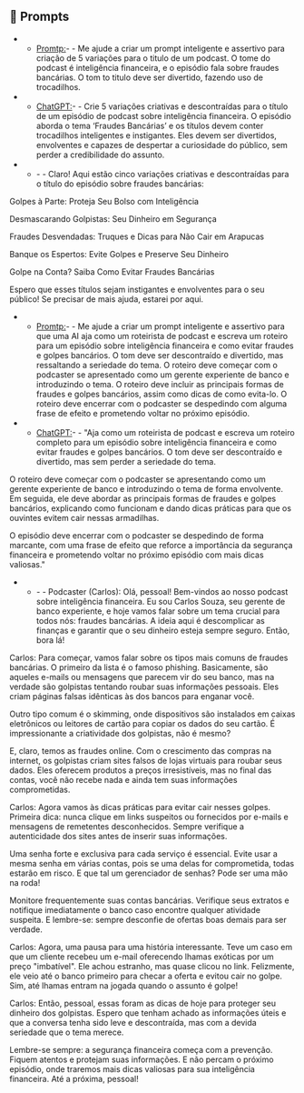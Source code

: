 ## 🧠 Prompts


- - <Promtp:>- - 
Me ajude a criar um prompt inteligente e assertivo para criação de 5 variações para o titulo de um podcast. O tome do podcast é inteligência financeira, e o episódio fala sobre fraudes bancárias. O tom to titulo deve ser divertido, fazendo uso de trocadilhos.

- - <ChatGPT:>- - 
Crie 5 variações criativas e descontraídas para o título de um episódio de podcast sobre inteligência financeira. O episódio aborda o tema ‘Fraudes Bancárias’ e os títulos devem conter trocadilhos inteligentes e instigantes. Eles devem ser divertidos, envolventes e capazes de despertar a curiosidade do público, sem perder a credibilidade do assunto.

- - <Microsoft Copilot:>- -
Claro! Aqui estão cinco variações criativas e descontraídas para o título do episódio sobre fraudes bancárias:

Golpes à Parte: Proteja Seu Bolso com Inteligência

Desmascarando Golpistas: Seu Dinheiro em Segurança

Fraudes Desvendadas: Truques e Dicas para Não Cair em Arapucas

Banque os Espertos: Evite Golpes e Preserve Seu Dinheiro

Golpe na Conta? Saiba Como Evitar Fraudes Bancárias

Espero que esses títulos sejam instigantes e envolventes para o seu público! Se precisar de mais ajuda, estarei por aqui.

- - <Promtp:>- - 
Me ajude a criar um prompt inteligente e assertivo para que uma AI aja como um roteirista de podcast e escreva um roteiro para um episódio sobre inteligência financeira e como evitar fraudes e golpes bancários. 
O tom deve ser descontraído e divertido, mas ressaltando a seriedade do tema. O roteiro deve começar com o podcaster se apresentado como um gerente experiente de banco e introduzindo o tema.
O roteiro deve incluir as principais formas de fraudes e golpes bancários, assim como dicas de como evita-lo. 
O roteiro deve encerrar com o podcaster se despedindo com alguma frase de efeito e prometendo voltar no próximo episódio.

- - <ChatGPT:>- - 
"Aja como um roteirista de podcast e escreva um roteiro completo para um episódio sobre inteligência financeira e como evitar fraudes e golpes bancários. O tom deve ser descontraído e divertido, mas sem perder a seriedade do tema.

O roteiro deve começar com o podcaster se apresentando como um gerente experiente de banco e introduzindo o tema de forma envolvente. Em seguida, ele deve abordar as principais formas de fraudes e golpes bancários, explicando como funcionam e dando dicas práticas para que os ouvintes evitem cair nessas armadilhas.

O episódio deve encerrar com o podcaster se despedindo de forma marcante, com uma frase de efeito que reforce a importância da segurança financeira e prometendo voltar no próximo episódio com mais dicas valiosas."

- - <Microsoft Copilot:>- - 
Podcaster (Carlos): Olá, pessoal! Bem-vindos ao nosso podcast sobre inteligência financeira. Eu sou Carlos Souza, seu gerente de banco experiente, e hoje vamos falar sobre um tema crucial para todos nós: fraudes bancárias. A ideia aqui é descomplicar as finanças e garantir que o seu dinheiro esteja sempre seguro. Então, bora lá!

Carlos: Para começar, vamos falar sobre os tipos mais comuns de fraudes bancárias. O primeiro da lista é o famoso phishing. Basicamente, são aqueles e-mails ou mensagens que parecem vir do seu banco, mas na verdade são golpistas tentando roubar suas informações pessoais. Eles criam páginas falsas idênticas às dos bancos para enganar você.

Outro tipo comum é o skimming, onde dispositivos são instalados em caixas eletrônicos ou leitores de cartão para copiar os dados do seu cartão. É impressionante a criatividade dos golpistas, não é mesmo?

E, claro, temos as fraudes online. Com o crescimento das compras na internet, os golpistas criam sites falsos de lojas virtuais para roubar seus dados. Eles oferecem produtos a preços irresistíveis, mas no final das contas, você não recebe nada e ainda tem suas informações comprometidas.

Carlos: Agora vamos às dicas práticas para evitar cair nesses golpes. Primeira dica: nunca clique em links suspeitos ou fornecidos por e-mails e mensagens de remetentes desconhecidos. Sempre verifique a autenticidade dos sites antes de inserir suas informações.

Uma senha forte e exclusiva para cada serviço é essencial. Evite usar a mesma senha em várias contas, pois se uma delas for comprometida, todas estarão em risco. E que tal um gerenciador de senhas? Pode ser uma mão na roda!

Monitore frequentemente suas contas bancárias. Verifique seus extratos e notifique imediatamente o banco caso encontre qualquer atividade suspeita. E lembre-se: sempre desconfie de ofertas boas demais para ser verdade.

Carlos: Agora, uma pausa para uma história interessante. Teve um caso em que um cliente recebeu um e-mail oferecendo lhamas exóticas por um preço "imbatível". Ele achou estranho, mas quase clicou no link. Felizmente, ele veio até o banco primeiro para checar a oferta e evitou cair no golpe. Sim, até lhamas entram na jogada quando o assunto é golpe!

Carlos: Então, pessoal, essas foram as dicas de hoje para proteger seu dinheiro dos golpistas. Espero que tenham achado as informações úteis e que a conversa tenha sido leve e descontraída, mas com a devida seriedade que o tema merece.

Lembre-se sempre: a segurança financeira começa com a prevenção. Fiquem atentos e protejam suas informações. E não percam o próximo episódio, onde traremos mais dicas valiosas para sua inteligência financeira. Até a próxima, pessoal!


